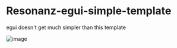 # Resonanz-egui-simple-template
egui doesn't get much simpler than this template

![image](https://github.com/user-attachments/assets/842ebb35-ed7d-4c0a-8960-504407472e6e)
